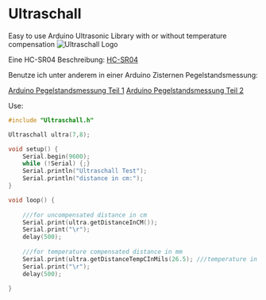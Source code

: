 # Ultraschall
Easy to use Arduino Ultrasonic Library with or without temperature compensation
![Ultraschall Logo](https://www.turais.de/content/images/2015/08/ultraschall_logo_small.png)

Eine HC-SR04 Beschreibung: [HC-SR04](https://www.turais.de/hcsr04-ultraschall-modul)

Benutze ich unter anderem in einer Arduino Zisternen Pegelstandsmessung:

[Arduino Pegelstandsmessung Teil 1](https://www.turais.de/arduino-zisternen-pegelstandsmessung/)
[Arduino Pegelstandsmessung Teil 2](https://www.turais.de/arduino-zisternen-pegelstandsmessung-teil-2/)


Use:

```cpp
#include "Ultraschall.h"

Ultraschall ultra(7,8);

void setup() {
	Serial.begin(9600);
	while (!Serial) {;}  
	Serial.println("Ultraschall Test");
	Serial.println("distance in cm:");   
}

void loop() {	
	
	///for uncompensated distance in cm
	Serial.print(ultra.getDistanceInCM());
	Serial.print("\r");
	delay(500);	
	
	///for temperature compensated distance in mm
	Serial.print(ultra.getDistanceTempCInMils(26.5); ///temperature in degree celsius
	Serial.print("\r");
	delay(500);	
	
}
```


